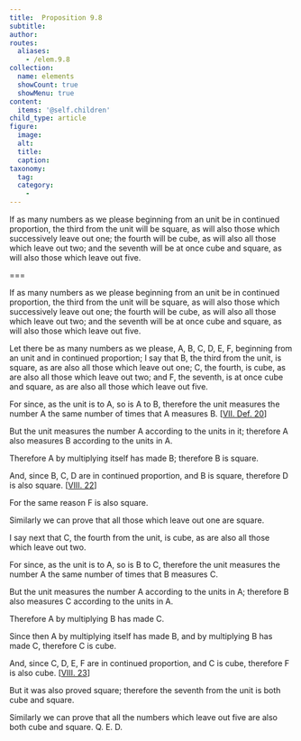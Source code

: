 ```yaml
---
title:  Proposition 9.8
subtitle: 
author:
routes:
  aliases:
    - /elem.9.8
collection:
  name: elements
  showCount: true
  showMenu: true
content:
  items: '@self.children'
child_type: article
figure:
  image:
  alt:
  title:
  caption:
taxonomy:
  tag:
  category:
    - 
---
```


<p>
       <hi rend="ital">If as many numbers as we please beginning from an unit be in continued proportion, the third from the unit will be square, as will also those which successively leave out one; the fourth will be cube, as will also all those which leave out two; and the seventh will be at once cube and square, as will also those which leave out five.</hi>
      </p>

===

<p>
       <span class="ital">If as many numbers as we please beginning from an unit be in continued proportion, the third from the unit will be square, as will also those which successively leave out one; the fourth will be cube, as will also all those which leave out two; and the seventh will be at once cube and square, as will also those which leave out five.</span>
      </p>

<p>Let there be as many numbers as we please, <span class="ital">A</span>, <span class="ital">B</span>, <span class="ital">C</span>, <span class="ital">D</span>, <span class="ital">E</span>, <span class="ital">F</span>, beginning from an unit and in continued proportion; I say that <span class="ital">B</span>, the third from the unit, is square, as are also all those which leave out one; <span class="ital">C</span>, the fourth, is cube, as are also all those which leave out two; and <span class="ital">F</span>, the seventh, is at once cube and square, as are also all those which leave out five. 
      </p>

<p>For since, as the unit is to <span class="ital">A</span>, so is <span class="ital">A</span> to <span class="ital">B</span>, therefore the unit measures the number <span class="ital">A</span> the same number of times that <span class="ital">A</span> measures <span class="ital">B</span>. [<a href="/elem.7.def.20">VII. Def. 20</a>] </p>

<p>But the unit measures the number <span class="ital">A</span> according to the units in it; therefore <span class="ital">A</span> also measures <span class="ital">B</span> according to the units in <span class="ital">A</span>. </p>

<p>Therefore <span class="ital">A</span> by multiplying itself has made <span class="ital">B</span>; therefore <span class="ital">B</span> is square. </p>

<p>And, since <span class="ital">B</span>, <span class="ital">C</span>, <span class="ital">D</span> are in continued proportion, and <span class="ital">B</span> is square, therefore <span class="ital">D</span> is also square. [<a href="/elem.8.22">VIII. 22</a>] <pb n="391"/></p>

<p>For the same reason <span class="ital">F</span> is also square. </p>

<p>Similarly we can prove that all those which leave out one are square. </p>

<p>I say next that <span class="ital">C</span>, the fourth from the unit, is cube, as are also all those which leave out two. </p>

<p>For since, as the unit is to <span class="ital">A</span>, so is <span class="ital">B</span> to <span class="ital">C</span>, therefore the unit measures the number <span class="ital">A</span> the same number of times that <span class="ital">B</span> measures <span class="ital">C</span>. </p>

<p>But the unit measures the number <span class="ital">A</span> according to the units in <span class="ital">A</span>; therefore <span class="ital">B</span> also measures <span class="ital">C</span> according to the units in <span class="ital">A</span>. </p>

<p>Therefore <span class="ital">A</span> by multiplying <span class="ital">B</span> has made <span class="ital">C</span>. </p>

<p>Since then <span class="ital">A</span> by multiplying itself has made <span class="ital">B</span>, and by multiplying <span class="ital">B</span> has made <span class="ital">C</span>, therefore <span class="ital">C</span> is cube. </p>

<p>And, since <span class="ital">C</span>, <span class="ital">D</span>, <span class="ital">E</span>, <span class="ital">F</span> are in continued proportion, and <span class="ital">C</span> is cube, therefore <span class="ital">F</span> is also cube. [<a href="/elem.8.23">VIII. 23</a>] </p>

<p>But it was also proved square; therefore the seventh from the unit is both cube and square. </p>

<p>Similarly we can prove that all the numbers which leave out five are also both cube and square. Q. E. D.</p>
